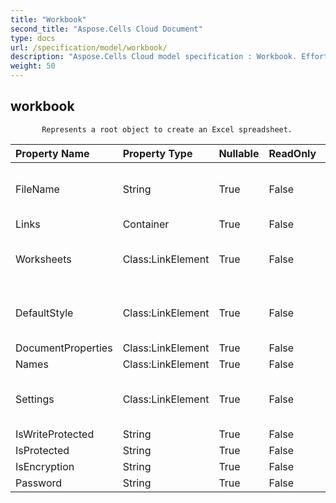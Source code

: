 ```yaml
---
title: "Workbook"
second_title: "Aspose.Cells Cloud Document"
type: docs
url: /specification/model/workbook/
description: "Aspose.Cells Cloud model specification : Workbook. Effortlessly handle Excel and other spreadsheet documents with features like opening, generating, editing, splitting, merging, comparing, and converting."
weight: 50
---
```


## **workbook**

           Represents a root object to create an Excel spreadsheet.            

| Property Name | Property Type | Nullable |  ReadOnly | DefaultValue | Description | 
| :- | :- | :- |:- |  :- | :- |
| FileName | String | True |  False |  | Gets and sets the current file name.  |  
| Links | Container | True |  False |  |  |  
| Worksheets | Class:LinkElement | True |  False |  | Gets the  collection in the spreadsheet.  |  
| DefaultStyle | Class:LinkElement | True |  False |  | Gets or sets the default  object of the workbook.  |  
| DocumentProperties | Class:LinkElement | True |  False |  |  |  
| Names | Class:LinkElement | True |  False |  |  |  
| Settings | Class:LinkElement | True |  False |  | Represents the workbook settings.  |  
| IsWriteProtected | String | True |  False |  |  |  
| IsProtected | String | True |  False |  |  |  
| IsEncryption | String | True |  False |  |  |  
| Password | String | True |  False |  |  |  


